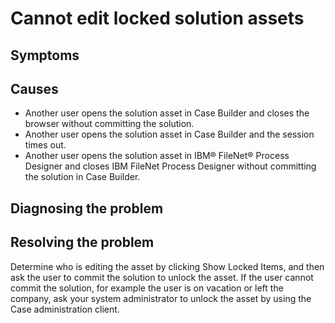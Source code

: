 # Cannot edit locked solution assets

## Symptoms

## Causes

- Another user opens the solution asset in Case Builder and closes the browser
without committing the solution.
- Another user opens the solution asset in Case Builder and the session times
out.
- Another user opens the solution asset in IBM®
FileNet® Process Designer and closes IBM
FileNet Process Designer without committing the
solution in Case Builder.

## Diagnosing the problem

## Resolving the problem

Determine who is editing the asset by clicking Show Locked Items, and then
ask the user to commit the solution to unlock the asset. If the user cannot commit the solution, for
example the user is on vacation or left the company, ask your system administrator to unlock the
asset by using the Case administration client.